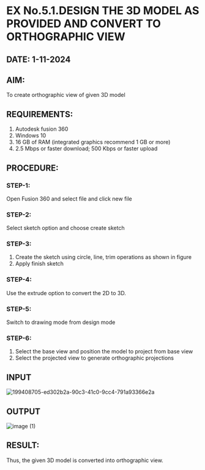# EX No.5.1.DESIGN THE 3D MODEL AS PROVIDED AND CONVERT TO ORTHOGRAPHIC VIEW
## DATE: 1-11-2024

## AIM: 
To create orthographic view of given 3D model

## REQUIREMENTS: 
1. Autodesk fusion 360
2. Windows 10
3. 16 GB of RAM (integrated graphics recommend 1 GB or more)
4. 2.5 Mbps or faster download; 500 Kbps or faster upload 

## PROCEDURE:

### STEP-1:
Open Fusion 360 and select file and click new file

### STEP-2:
Select sketch option and choose create sketch

### STEP-3: 
1. Create the sketch using circle, line, trim operations as shown in figure
2. Apply finish sketch 

### STEP-4:
 Use the extrude option to convert the 2D to 3D.

### STEP-5:
Switch to drawing mode from design mode 

          
### STEP-6:
1. Select the base view and position the model to project from base view 
2. Select the projected view to generate orthographic projections

## INPUT
![199408705-ed302b2a-90c3-41c0-9cc4-791a93366e2a](https://github.com/user-attachments/assets/b41df706-7e5b-4008-a575-32f07d9a8543)

## OUTPUT
![image (1)](https://github.com/user-attachments/assets/cc72b92e-2077-459c-a822-92a1c66408fb)


## RESULT:
Thus, the given 3D model is converted into orthographic view.


